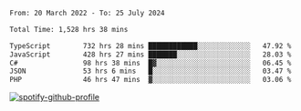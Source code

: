 <!--START_SECTION:waka-->

```txt
From: 20 March 2022 - To: 25 July 2024

Total Time: 1,528 hrs 38 mins

TypeScript        732 hrs 28 mins ████████████░░░░░░░░░░░░░   47.92 %
JavaScript        428 hrs 27 mins ███████░░░░░░░░░░░░░░░░░░   28.03 %
C#                98 hrs 38 mins  █▓░░░░░░░░░░░░░░░░░░░░░░░   06.45 %
JSON              53 hrs 6 mins   █░░░░░░░░░░░░░░░░░░░░░░░░   03.47 %
PHP               46 hrs 47 mins  ▓░░░░░░░░░░░░░░░░░░░░░░░░   03.06 %
```

<!--END_SECTION:waka-->
[![spotify-github-profile](https://spotify-github-profile.vercel.app/api/view?uid=c00zprrvy9xiloa9qnco3hmng&cover_image=true&theme=novatorem&show_offline=false&background_color=121212&bar_color=53b14f&bar_color_cover=false)](https://spotify-github-profile.vercel.app/api/view?uid=c00zprrvy9xiloa9qnco3hmng&redirect=true)



